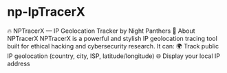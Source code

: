# np-IpTracerX
🔥 NPTracerX — IP Geolocation Tracker by Night Panthers 🐾 About NPTracerX NPTracerX is a powerful and stylish IP geolocation tracing tool built for ethical hacking and cybersecurity research. It can:  🌍 Track public IP geolocation (country, city, ISP, latitude/longitude)  🌐 Display your local IP address
